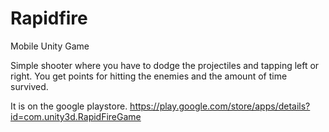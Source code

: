 # Rapidfire
Mobile Unity Game

Simple shooter where you have to dodge the projectiles and tapping left or right.
You get points for hitting the enemies and the amount of time survived.

It is on the google playstore.
https://play.google.com/store/apps/details?id=com.unity3d.RapidFireGame
